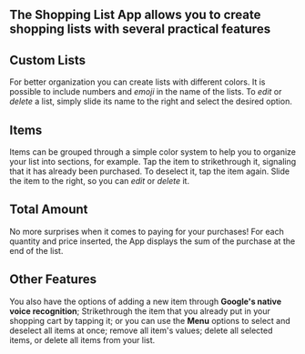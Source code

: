 ## The **Shopping List** App allows you to create shopping lists with several practical features

Custom Lists
---
For better organization you can create lists with different colors. It is possible to include numbers and _emoji_ in the name of the lists.
To *edit* or *delete* a list, simply slide its name to the right and select the desired option.

Items
---
Items can be grouped through a simple color system to help you to organize your list into sections, for example.
Tap the item to strikethrough it, signaling that it has already been purchased. To deselect it, tap the item again.
Slide the item to the right, so you can *edit* or *delete* it.

Total Amount
---
No more surprises when it comes to paying for your purchases! For each quantity and price inserted, the App displays the sum of the purchase at the end of the list.

Other Features
---
You also have the options of adding a new item through **Google's native voice recognition**; Strikethrough the item that you already put in your shopping cart by tapping it; or you can use the **Menu** options to select and deselect all items at once; remove all item's values; delete all selected items, or delete all items from your list.
